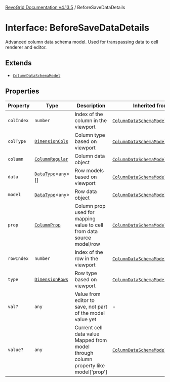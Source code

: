 [RevoGrid Documentation v4.13.5](README.md) / BeforeSaveDataDetails

# Interface: BeforeSaveDataDetails

Advanced column data schema model.
Used for transpassing data to cell renderer and editor.

## Extends

- [`ColumnDataSchemaModel`](Interface.ColumnDataSchemaModel.md)

## Properties

| Property | Type | Description | Inherited from | Defined in |
| ------ | ------ | ------ | ------ | ------ |
| `colIndex` | `number` | Index of the column in the viewport | [`ColumnDataSchemaModel`](Interface.ColumnDataSchemaModel.md).`colIndex` | [src/types/interfaces.ts:49](https://github.com/revolist/revogrid/blob/f32590b4b251a55e7610f26e48cd67947bdd6441/src/types/interfaces.ts#L49) |
| `colType` | [`DimensionCols`](TypeAlias.DimensionCols.md) | Column type based on viewport | [`ColumnDataSchemaModel`](Interface.ColumnDataSchemaModel.md).`colType` | [src/types/interfaces.ts:53](https://github.com/revolist/revogrid/blob/f32590b4b251a55e7610f26e48cd67947bdd6441/src/types/interfaces.ts#L53) |
| `column` | [`ColumnRegular`](Interface.ColumnRegular.md) | Column data object | [`ColumnDataSchemaModel`](Interface.ColumnDataSchemaModel.md).`column` | [src/types/interfaces.ts:41](https://github.com/revolist/revogrid/blob/f32590b4b251a55e7610f26e48cd67947bdd6441/src/types/interfaces.ts#L41) |
| `data` | [`DataType`](TypeAlias.DataType.md)\<`any`\>[] | Row models based on viewport | [`ColumnDataSchemaModel`](Interface.ColumnDataSchemaModel.md).`data` | [src/types/interfaces.ts:61](https://github.com/revolist/revogrid/blob/f32590b4b251a55e7610f26e48cd67947bdd6441/src/types/interfaces.ts#L61) |
| `model` | [`DataType`](TypeAlias.DataType.md)\<`any`\> | Row data object | [`ColumnDataSchemaModel`](Interface.ColumnDataSchemaModel.md).`model` | [src/types/interfaces.ts:37](https://github.com/revolist/revogrid/blob/f32590b4b251a55e7610f26e48cd67947bdd6441/src/types/interfaces.ts#L37) |
| `prop` | [`ColumnProp`](TypeAlias.ColumnProp.md) | Column prop used for mapping value to cell from data source model/row | [`ColumnDataSchemaModel`](Interface.ColumnDataSchemaModel.md).`prop` | [src/types/interfaces.ts:33](https://github.com/revolist/revogrid/blob/f32590b4b251a55e7610f26e48cd67947bdd6441/src/types/interfaces.ts#L33) |
| `rowIndex` | `number` | Index of the row in the viewport | [`ColumnDataSchemaModel`](Interface.ColumnDataSchemaModel.md).`rowIndex` | [src/types/interfaces.ts:45](https://github.com/revolist/revogrid/blob/f32590b4b251a55e7610f26e48cd67947bdd6441/src/types/interfaces.ts#L45) |
| `type` | [`DimensionRows`](TypeAlias.DimensionRows.md) | Row type based on viewport | [`ColumnDataSchemaModel`](Interface.ColumnDataSchemaModel.md).`type` | [src/types/interfaces.ts:57](https://github.com/revolist/revogrid/blob/f32590b4b251a55e7610f26e48cd67947bdd6441/src/types/interfaces.ts#L57) |
| `val?` | `any` | Value from editor to save, not part of the model value yet | - | [src/types/selection.ts:119](https://github.com/revolist/revogrid/blob/f32590b4b251a55e7610f26e48cd67947bdd6441/src/types/selection.ts#L119) |
| `value?` | `any` | Current cell data value Mapped from model through column property like model['prop'] | [`ColumnDataSchemaModel`](Interface.ColumnDataSchemaModel.md).`value` | [src/types/interfaces.ts:66](https://github.com/revolist/revogrid/blob/f32590b4b251a55e7610f26e48cd67947bdd6441/src/types/interfaces.ts#L66) |
